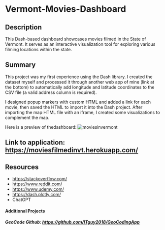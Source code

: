 # Vermont-Movies-Dashboard

## Description
This Dash-based dashboard showcases movies filmed in the State of Vermont. It serves as an interactive visualization tool for exploring various filming locations within the state.

## Summary
This project was my first experience using the Dash library. I created the dataset myself and processed it through another web app of mine (link at the bottom) to automatically add longitude and latitude coordinates to the CSV file (a valid address column is required).

I designed popup markers with custom HTML and added a link for each movie, then saved the HTML to import it into the Dash project. After importing the map HTML file with an iframe, I created some visualizations to complement the map.

Here is a preview of thedashboard:
![moviesinvermont](https://github.com/PythonButcher/VermontMoviesDashboard/assets/46171023/b9b9a506-f269-486a-9aef-c6161948af09)


## Link to application: https://moviesfilmedinvt.herokuapp.com/


## Resources
 - https://stackoverflow.com/
 - https://www.reddit.com/
 - https://www.udemy.com/
 - https://dash.plotly.com/
 - ChatGPT


#### Additional Projects
##### GeoCode Github: https://github.com/ITguy2018/GeoCodingApp 



